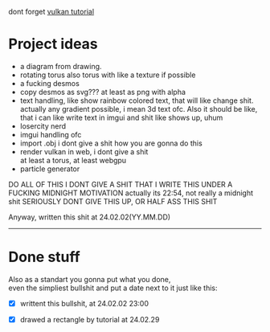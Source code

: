 dont forget
[vulkan tutorial](https://vulkan-tutorial.com/)

# Project ideas
- a diagram from drawing.
- rotating torus
also torus with like a texture if possible
- a fucking desmos
- copy desmos as svg???
  at least as png with alpha
- text handling, like show rainbow colored text, that will like change shit.
  actually any gradient possible, i mean 3d text ofc. Also it should be like, that i can like write text in imgui and shit like shows up, uhum
- losercity nerd
- imgui handling ofc
- import .obj i dont give a shit how you are gonna do this
- render vulkan in web, i dont give a shit  
  at least a torus, at least webgpu
- particle generator


DO ALL OF THIS 
I DONT GIVE A SHIT THAT I WRITE THIS UNDER A FUCKING MIDNIGHT MOTIVATION
actually its 22:54, not really a midnight shit
SERIOUSLY DONT GIVE THIS UP, OR HALF ASS THIS SHIT

Anyway, written this shit at 24.02.02(YY.MM.DD)

---

# Done stuff

Also as a standart you gonna put what you done,  
even the simpliest bullshit and put a date next to it
just like this:  

- [x] writtent this bullshit, at 24.02.02 23:00
- [x] drawed a rectangle by tutorial at 24.02.29

